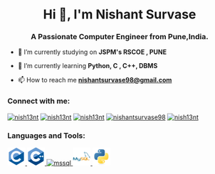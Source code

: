 <h1 align="center">Hi 👋, I'm Nishant Survase</h1>
<h3 align="center">A Passionate Computer Engineer from Pune,India.</h3>

- 🔭 I’m currently studying on **JSPM's RSCOE , PUNE**

- 🌱 I’m currently learning **Python, C , C++, DBMS**

- 📫 How to reach me **nishantsurvase98@gmail.com**

<h3 align="left">Connect with me:</h3>
<p align="left">
<a href="https://twitter.com/nish13nt" target="blank"><img align="center" src="https://raw.githubusercontent.com/rahuldkjain/github-profile-readme-generator/master/src/images/icons/Social/twitter.svg" alt="nish13nt" height="30" width="40" /></a>
<a href="https://linkedin.com/in/nish13nt" target="blank"><img align="center" src="https://raw.githubusercontent.com/rahuldkjain/github-profile-readme-generator/master/src/images/icons/Social/linked-in-alt.svg" alt="nish13nt" height="30" width="40" /></a>
<a href="https://instagram.com/nish13nt" target="blank"><img align="center" src="https://raw.githubusercontent.com/rahuldkjain/github-profile-readme-generator/master/src/images/icons/Social/instagram.svg" alt="nish13nt" height="30" width="40" /></a>
<a href="https://www.hackerrank.com/nishantsurvase98" target="blank"><img align="center" src="https://raw.githubusercontent.com/rahuldkjain/github-profile-readme-generator/master/src/images/icons/Social/hackerrank.svg" alt="nishantsurvase98" height="30" width="40" /></a>
<a href="https://discord.gg/nish13nt" target="blank"><img align="center" src="https://raw.githubusercontent.com/rahuldkjain/github-profile-readme-generator/master/src/images/icons/Social/discord.svg" alt="nish13nt" height="30" width="40" /></a>
</p>

<h3 align="left">Languages and Tools:</h3>
<p align="left"> <a href="https://www.cprogramming.com/" target="_blank" rel="noreferrer"> <img src="https://raw.githubusercontent.com/devicons/devicon/master/icons/c/c-original.svg" alt="c" width="40" height="40"/> </a> <a href="https://www.w3schools.com/cpp/" target="_blank" rel="noreferrer"> <img src="https://raw.githubusercontent.com/devicons/devicon/master/icons/cplusplus/cplusplus-original.svg" alt="cplusplus" width="40" height="40"/> </a> <a href="https://www.microsoft.com/en-us/sql-server" target="_blank" rel="noreferrer"> <img src="https://www.svgrepo.com/show/303229/microsoft-sql-server-logo.svg" alt="mssql" width="40" height="40"/> </a> <a href="https://www.mysql.com/" target="_blank" rel="noreferrer"> <img src="https://raw.githubusercontent.com/devicons/devicon/master/icons/mysql/mysql-original-wordmark.svg" alt="mysql" width="40" height="40"/> </a> <a href="https://www.python.org" target="_blank" rel="noreferrer"> <img src="https://raw.githubusercontent.com/devicons/devicon/master/icons/python/python-original.svg" alt="python" width="40" height="40"/> </a> </p>
